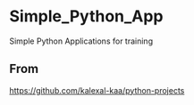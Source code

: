 # Simple_Python_App                   
Simple Python Applications for training                  
## From                        
https://github.com/kalexal-kaa/python-projects                           

